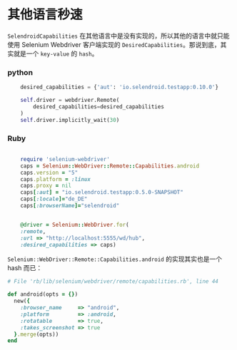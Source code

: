 # 其他语言秒速


`SelendroidCapabilities` 在其他语言中是没有实现的，所以其他的语言中就只能使用 Selenium Webdriver 客户端实现的 `DesiredCapabilities`。那说到底，其实就是一个 `key-value` 的 `hash`。

### python

```python
    desired_capabilities = {'aut': 'io.selendroid.testapp:0.10.0'}

    self.driver = webdriver.Remote(
        desired_capabilities=desired_capabilities
    )
    self.driver.implicitly_wait(30)
```

### Ruby

```ruby

    require 'selenium-webdriver'
    caps = Selenium::WebDriver::Remote::Capabilities.android
    caps.version = "5"
    caps.platform = :linux
    caps.proxy = nil
    caps[:aut] = "io.selendroid.testapp:0.5.0-SNAPSHOT"
    caps[:locale]="de_DE"
    caps[:browserName]="selendroid"


    @driver = Selenium::WebDriver.for(
    :remote,
    :url => "http://localhost:5555/wd/hub",
    :desired_capabilities => caps)
```

`Selenium::WebDriver::Remote::Capabilities.android` 的实现其实也是一个 hash 而已：

```ruby
# File 'rb/lib/selenium/webdriver/remote/capabilities.rb', line 44

def android(opts = {})
  new({
    :browser_name     => "android",
    :platform         => :android,
    :rotatable        => true,
    :takes_screenshot => true
  }.merge(opts))
end
```
